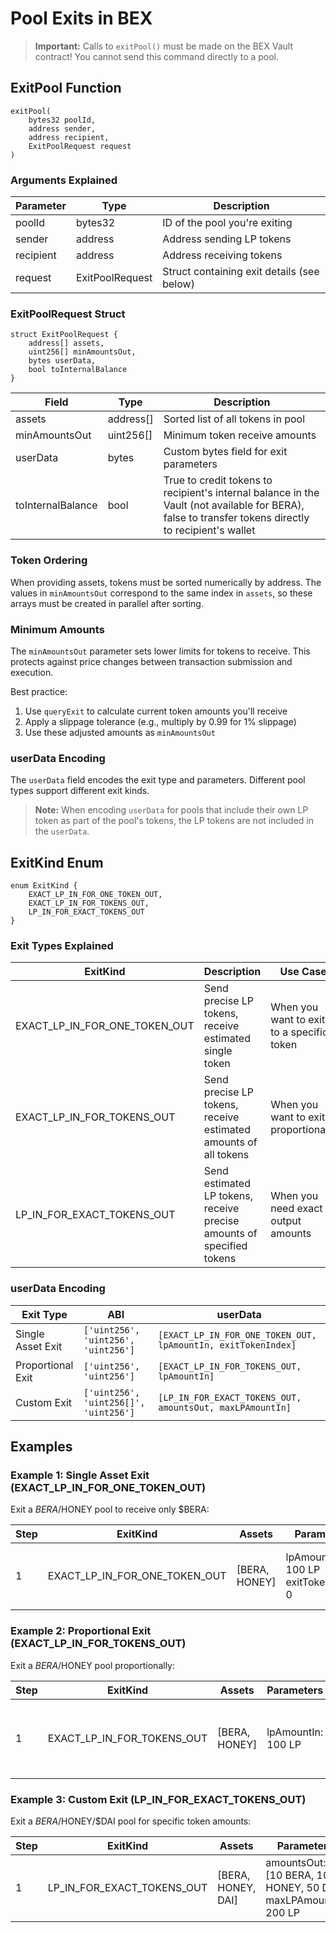 # Pool Exits in BEX

> **Important:** Calls to `exitPool()` must be made on the BEX Vault contract! You cannot send this command directly to a pool.

## ExitPool Function

```solidity
exitPool(
    bytes32 poolId,
    address sender,
    address recipient,
    ExitPoolRequest request
)
```

### Arguments Explained

| Parameter | Type            | Description                                |
| --------- | --------------- | ------------------------------------------ |
| poolId    | bytes32         | ID of the pool you're exiting              |
| sender    | address         | Address sending LP tokens                  |
| recipient | address         | Address receiving tokens                   |
| request   | ExitPoolRequest | Struct containing exit details (see below) |

### ExitPoolRequest Struct

```solidity
struct ExitPoolRequest {
    address[] assets,
    uint256[] minAmountsOut,
    bytes userData,
    bool toInternalBalance
}
```

| Field             | Type      | Description                                                                                                                                          |
| ----------------- | --------- | ---------------------------------------------------------------------------------------------------------------------------------------------------- |
| assets            | address[] | Sorted list of all tokens in pool                                                                                                                    |
| minAmountsOut     | uint256[] | Minimum token receive amounts                                                                                                                        |
| userData          | bytes     | Custom bytes field for exit parameters                                                                                                               |
| toInternalBalance | bool      | True to credit tokens to recipient's internal balance in the Vault (not available for BERA), false to transfer tokens directly to recipient's wallet |

### Token Ordering

When providing assets, tokens must be sorted numerically by address. The values in `minAmountsOut` correspond to the same index in `assets`, so these arrays must be created in parallel after sorting.

### Minimum Amounts

The `minAmountsOut` parameter sets lower limits for tokens to receive. This protects against price changes between transaction submission and execution.

Best practice:

1. Use `queryExit` to calculate current token amounts you'll receive
2. Apply a slippage tolerance (e.g., multiply by 0.99 for 1% slippage)
3. Use these adjusted amounts as `minAmountsOut`

### userData Encoding

The `userData` field encodes the exit type and parameters. Different pool types support different exit kinds.

> **Note:** When encoding `userData` for pools that include their own LP token as part of the pool's tokens, the LP tokens are not included in the `userData`.

## ExitKind Enum

```solidity
enum ExitKind {
    EXACT_LP_IN_FOR_ONE_TOKEN_OUT,
    EXACT_LP_IN_FOR_TOKENS_OUT,
    LP_IN_FOR_EXACT_TOKENS_OUT
}
```

### Exit Types Explained

| ExitKind                      | Description                                                           | Use Case                                  |
| ----------------------------- | --------------------------------------------------------------------- | ----------------------------------------- |
| EXACT_LP_IN_FOR_ONE_TOKEN_OUT | Send precise LP tokens, receive estimated single token                | When you want to exit to a specific token |
| EXACT_LP_IN_FOR_TOKENS_OUT    | Send precise LP tokens, receive estimated amounts of all tokens       | When you want to exit proportionally      |
| LP_IN_FOR_EXACT_TOKENS_OUT    | Send estimated LP tokens, receive precise amounts of specified tokens | When you need exact output amounts        |

### userData Encoding

| Exit Type         | ABI                                   | userData                                                      |
| ----------------- | ------------------------------------- | ------------------------------------------------------------- |
| Single Asset Exit | `['uint256', 'uint256', 'uint256']`   | `[EXACT_LP_IN_FOR_ONE_TOKEN_OUT, lpAmountIn, exitTokenIndex]` |
| Proportional Exit | `['uint256', 'uint256']`              | `[EXACT_LP_IN_FOR_TOKENS_OUT, lpAmountIn]`                    |
| Custom Exit       | `['uint256', 'uint256[]', 'uint256']` | `[LP_IN_FOR_EXACT_TOKENS_OUT, amountsOut, maxLPAmountIn]`     |

## Examples

### Example 1: Single Asset Exit (EXACT_LP_IN_FOR_ONE_TOKEN_OUT)

Exit a $BERA/$HONEY pool to receive only $BERA:

| Step | ExitKind                      | Assets        | Parameters                              | Description                                    |
| ---- | ----------------------------- | ------------- | --------------------------------------- | ---------------------------------------------- |
| 1    | EXACT_LP_IN_FOR_ONE_TOKEN_OUT | [BERA, HONEY] | lpAmountIn: 100 LP<br>exitTokenIndex: 0 | Send 100 LP tokens and receive estimated $BERA |

### Example 2: Proportional Exit (EXACT_LP_IN_FOR_TOKENS_OUT)

Exit a $BERA/$HONEY pool proportionally:

| Step | ExitKind                   | Assets        | Parameters         | Description                                                        |
| ---- | -------------------------- | ------------- | ------------------ | ------------------------------------------------------------------ |
| 1    | EXACT_LP_IN_FOR_TOKENS_OUT | [BERA, HONEY] | lpAmountIn: 100 LP | Send 100 LP tokens and receive proportional amounts of both tokens |

### Example 3: Custom Exit (LP_IN_FOR_EXACT_TOKENS_OUT)

Exit a $BERA/$HONEY/$DAI pool for specific token amounts:

| Step | ExitKind                   | Assets             | Parameters                                                        | Description                                       |
| ---- | -------------------------- | ------------------ | ----------------------------------------------------------------- | ------------------------------------------------- |
| 1    | LP_IN_FOR_EXACT_TOKENS_OUT | [BERA, HONEY, DAI] | amountsOut: [10 BERA, 100 HONEY, 50 DAI]<br>maxLPAmountIn: 200 LP | Receive exact token amounts, sending up to 200 LP |
